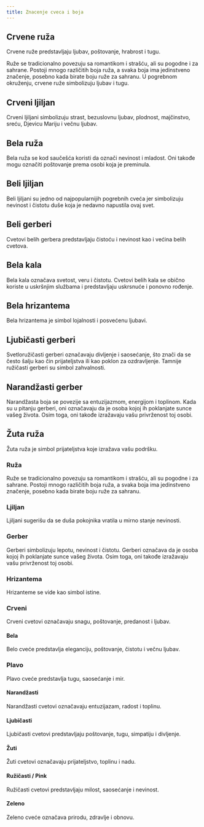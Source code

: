 ```yaml
---
title: Znacenje cveca i boja
---
```


## Crvene ruža

Crvene ruže predstavljaju ljubav, poštovanje, hrabrost i tugu.

Ruže se tradicionalno povezuju sa romantikom i strašću, ali su pogodne i za sahrane. Postoji mnogo različitih boja ruža, a svaka boja ima jedinstveno značenje, posebno kada birate boju ruže za sahranu. U pogrebnom okruženju, crvene ruže simbolizuju ljubav i tugu.

## Crveni ljiljan

Crveni ljiljani simbolizuju strast, bezuslovnu ljubav, plodnost, majčinstvo, sreću, Djevicu Mariju i večnu ljubav.

## Bela ruža

Bela ruža se kod saučešća koristi da označi nevinost i mladost. Oni takođe mogu označiti poštovanje prema osobi koja je preminula.

## Beli ljiljan

Beli ljiljani su jedno od najpopularnijih pogrebnih cveća jer simbolizuju nevinost i čistotu duše koja je nedavno napustila ovaj svet.

## Beli gerberi

Cvetovi belih gerbera predstavljaju čistoću i nevinost kao i većina belih cvetova.

## Bela kala

Bela kala označava svetost, veru i čistotu. Cvetovi belih kala se obično koriste u uskršnjim službama i predstavljaju uskrsnuće i ponovno rođenje.

## Bela hrizantema

Bela hrizantema je simbol lojalnosti i posvećenu ljubavi.

## Ljubičasti gerberi

Svetloružičasti gerberi označavaju divljenje i saosećanje, što znači da se često šalju kao čin prijateljstva ili kao poklon za ozdravljenje. Tamnije ružičasti gerberi su simbol zahvalnosti.

## Narandžasti gerber

Narandžasta boja se povezije sa entuzijazmom, energijom i toplinom. Kada su u pitanju gerberi, oni označavaju da je osoba kojoj ih poklanjate sunce vašeg života. Osim toga, oni takođe izražavaju vašu privrženost toj osobi.

## Žuta ruža

Žuta ruža je simbol prijateljstva koje izražava vašu podršku.

### Ruža

Ruže se tradicionalno povezuju sa romantikom i strašću, ali su pogodne i za sahrane. Postoji mnogo različitih boja ruža, a svaka boja ima jedinstveno značenje, posebno kada birate boju ruže za sahranu.

### Ljiljan

Ljiljani sugerišu da se duša pokojnika vratila u mirno stanje nevinosti.

### Gerber

Gerberi simbolizuju lepotu, nevinost i čistotu. Gerberi označava da je osoba kojoj ih poklanjate sunce vašeg života. Osim toga, oni takođe izražavaju vašu privrženost toj osobi.

### Hrizantema

Hrizanteme se vide kao simbol istine.

### Crveni

Crveni cvetovi označavaju snagu, poštovanje, predanost i ljubav.

#### Bela

Belo cveće predstavlja eleganciju, poštovanje, čistotu i večnu ljubav.

### Plavo

Plavo cveće predstavlja tugu, saosećanje i mir.

#### Narandžasti

Narandžasti cvetovi označavaju entuzijazam, radost i toplinu.

#### Ljubičasti

Ljubičasti cvetovi predstavljaju poštovanje, tugu, simpatiju i divljenje.

#### Žuti

Žuti cvetovi označavaju prijateljstvo, toplinu i nadu.

#### Ružičasti / Pink

Ružičasti cvetovi predstavljaju milost, saosećanje i nevinost.

#### Zeleno

Zeleno cveće označava prirodu, zdravlje i obnovu.

####
